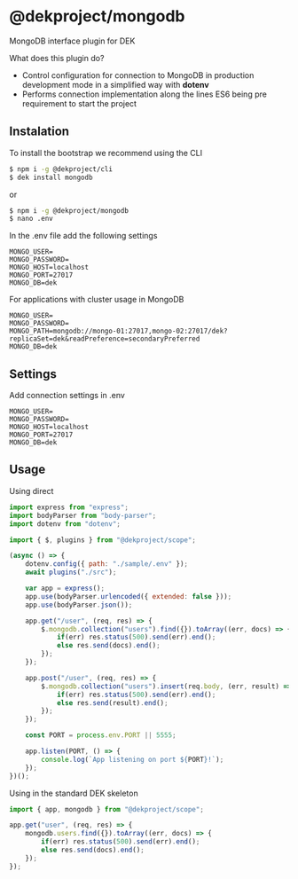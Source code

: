 # @dekproject/mongodb

MongoDB interface plugin for DEK

What does this plugin do?

* Control configuration for connection to MongoDB in production development mode in a simplified way with **dotenv**
* Performs connection implementation along the lines ES6 being pre requirement to start the project

## Instalation

To install the bootstrap we recommend using the CLI

```bash
$ npm i -g @dekproject/cli
$ dek install mongodb
```

or

```bash
$ npm i -g @dekproject/mongodb
$ nano .env
```

In the .env file add the following settings

```
MONGO_USER=
MONGO_PASSWORD=
MONGO_HOST=localhost
MONGO_PORT=27017
MONGO_DB=dek
```

For applications with cluster usage in MongoDB

```
MONGO_USER=
MONGO_PASSWORD=
MONGO_PATH=mongodb://mongo-01:27017,mongo-02:27017/dek?replicaSet=dek&readPreference=secondaryPreferred
MONGO_DB=dek
```

## Settings

Add connection settings in .env

```
MONGO_USER=
MONGO_PASSWORD=
MONGO_HOST=localhost
MONGO_PORT=27017
MONGO_DB=dek
```

## Usage

Using direct

```js
import express from "express";
import bodyParser from "body-parser";
import dotenv from "dotenv";

import { $, plugins } from "@dekproject/scope";

(async () => {
    dotenv.config({ path: "./sample/.env" });
    await plugins("./src");

    var app = express();
    app.use(bodyParser.urlencoded({ extended: false }));
    app.use(bodyParser.json());

    app.get("/user", (req, res) => {
        $.mongodb.collection("users").find({}).toArray((err, docs) => {
            if(err) res.status(500).send(err).end();
            else res.send(docs).end();
        });
    });

    app.post("/user", (req, res) => {
        $.mongodb.collection("users").insert(req.body, (err, result) => {
            if(err) res.status(500).send(err).end();
            else res.send(result).end();
        });
    });

    const PORT = process.env.PORT || 5555;

    app.listen(PORT, () => {
        console.log(`App listening on port ${PORT}!`);
    });
})();
```

Using in the standard DEK skeleton

```js
import { app, mongodb } from "@dekproject/scope";

app.get("user", (req, res) => {
    mongodb.users.find({}).toArray((err, docs) => {
        if(err) res.status(500).send(err).end();
        else res.send(docs).end();
    });
});
```
